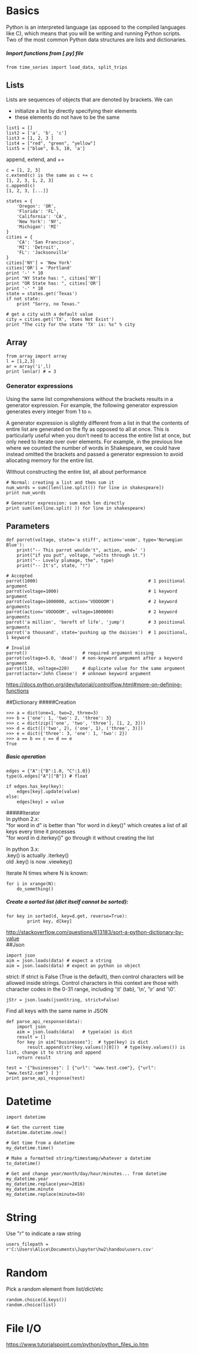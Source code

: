 # Basics

Python is an interpreted language (as opposed to the compiled languages like C), which means that you will be writing and running Python scripts. Two of the most common Python data structures are lists and dictionaries.  

##### Import functions from [.py] file
```
from time_series import load_data, split_trips
```
## Lists  
  
Lists are sequences of objects that are denoted by brackets. We can  
* initialize a list by directly specifying their elements  
* these elements do not have to be the same  

```
list1 = []
list2 = ['a', 'b', 'c']
list3 = [1, 2, 3 ]
list4 = ["red", "green", "yellow"]
list5 = ["blue", 0.5, 10, 'a']
```
append, extend, and +=
```
c = [1, 2, 3]
c.extend(c) is the same as c += c 
[1, 2, 3, 1, 2, 3]
c.append(c)
[1, 2, 3, [...]]
```

```
states = {
    'Oregon': 'OR',
    'Florida': 'FL',
    'California': 'CA',
    'New York': 'NY',
    'Michigan': 'MI'
}
cities = {
    'CA': 'San Francisco',
    'MI': 'Detroit',
    'FL': 'Jacksonville'
}
cities['NY'] = 'New York'
cities['OR'] = 'Portland'
print '-' * 10
print "NY State has: ", cities['NY']
print "OR State has: ", cities['OR']
print '-' * 10
state = states.get('Texas')
if not state:
    print "Sorry, no Texas."

# get a city with a default value
city = cities.get('TX', 'Does Not Exist')
print "The city for the state 'TX' is: %s" % city
```
## Array
```
from array import array
l = [1,2,3]
ar = array('i',l)
print len(ar) # = 3
```
### Generator expressions
Using the same list comprehensions without the brackets results in a generator expression. For example, the following generator expression generates every integer from 1 to `n`.

A generator expression is slightly different from a list in that the contents of entire list are generated on the fly as opposed to all at once. This is particularly useful when you don't need to access the entire list at once, but only need to iterate over over elements. For example, in the previous line where we counted the number of words in Shakespeare, we could have instead omitted the brackets and passed a generator expression to avoid allocating memory for the entire list. 

Without constructing the entire list, all about performance  
```
# Normal: creating a list and then sum it
num_words = sum([len(line.split()) for line in shakespeare])
print num_words
  
# Generator expression: sum each len directly  
print sum(len(line.split( )) for line in shakespeare)  
```


## Parameters
```
def parrot(voltage, state='a stiff', action='voom', type='Norwegian Blue'):
    print("-- This parrot wouldn't", action, end=' ')
    print("if you put", voltage, "volts through it.")
    print("-- Lovely plumage, the", type)
    print("-- It's", state, "!")
    
# Accepted
parrot(1000)                                          # 1 positional argument
parrot(voltage=1000)                                  # 1 keyword argument
parrot(voltage=1000000, action='VOOOOOM')             # 2 keyword arguments
parrot(action='VOOOOOM', voltage=1000000)             # 2 keyword arguments
parrot('a million', 'bereft of life', 'jump')         # 3 positional arguments
parrot('a thousand', state='pushing up the daisies')  # 1 positional, 1 keyword

# Invalid
parrot()                     # required argument missing
parrot(voltage=5.0, 'dead')  # non-keyword argument after a keyword argument
parrot(110, voltage=220)     # duplicate value for the same argument
parrot(actor='John Cleese')  # unknown keyword argument
```
https://docs.python.org/dev/tutorial/controlflow.html#more-on-defining-functions  

##Dictionary
#####Creation  
```
>>> a = dict(one=1, two=2, three=3)
>>> b = {'one': 1, 'two': 2, 'three': 3}
>>> c = dict(zip(['one', 'two', 'three'], [1, 2, 3]))
>>> d = dict([('two', 2), ('one', 1), ('three', 3)])
>>> e = dict({'three': 3, 'one': 1, 'two': 2})
>>> a == b == c == d == e
True
```
##### Basic operation
```
edges = {"A":{"B":1.0, "C":1.0}}
type(G.edges["A"]["B"]) # float

if edges.has_key(key):
    edges[key].update(value)
else:
    edges[key] = value
```

#####Iterator  
In python 2.x:  
"for word in d" is better than "for word in d.key()" which creates a list of all keys every time it processes  
"for word in d.iterkey()" go through it without creating the list  
  
In python 3.x:  
.key() is actually .iterkey()  
old .key() is now .viewkey()  

Iterate N times where N is known:
```
for i in xrange(N):
    do_something()
```
##### Create a sorted list (dict itself cannot be sorted):  
```
for key in sorted(d, key=d.get, reverse=True):
        print key, d[key]
```
http://stackoverflow.com/questions/613183/sort-a-python-dictionary-by-value  
##Json
```
import json
aim = json.loads(data) # expect a string 
aim = json.loads(data) # expect an python io object
```
strict: If strict is False (True is the default), then control characters will be allowed inside strings. Control characters in this context are those with character codes in the 0-31 range, including '\t' (tab), '\n', '\r' and '\0'.  
```
jStr = json.loads(jsonString, strict=False)
```
Find all keys with the same name in JSON
```
def parse_api_response(data):
    import json
    aim = json.loads(data)   # type(aim) is dict
    result = []
    for key in aim["businesses"]:  # type(key) is dict
        result.append(str(key.values()[0]))  # type(key.values()) is list, change it to string and append
    return result
    
test = '{"businesses": [ {"url": "www.test.com"}, {"url": "www.test2.com"} ] }'
print parse_api_response(test)
```

# Datetime

```
import datetime

# Get the current time 
datetime.datetime.now()

# Get time from a datetime
my_datetime.time()

# Make a formatted string/timestamp/whatever a datetime
to_datetime()

# Get and change year/month/day/hour/minutes... from datetime
my_datetime.year
my_datetime.replace(year=2016)
my_datetime.minute
my_datetime.replace(minute=59)
```

# String
Use "r" to indicate a raw string
```
users_filepath = r'C:\Users\Alice\Documents\Jupyter\hw2\handou\users.csv'
```

# Random
Pick a random element from list/dict/etc
```
random.choice(d.keys())
random.choice(list)
```

# File I/O
https://www.tutorialspoint.com/python/python_files_io.htm
